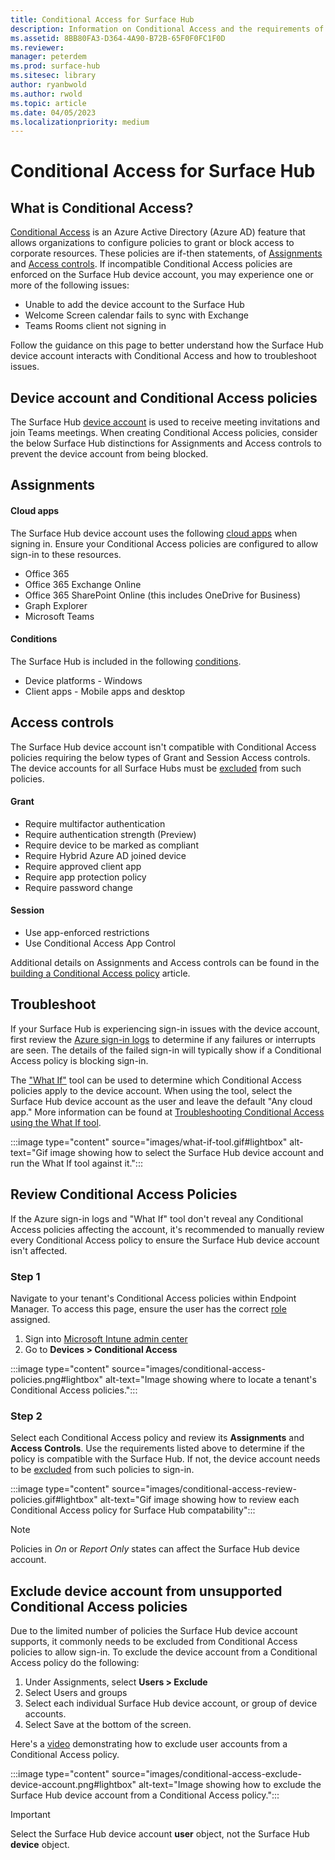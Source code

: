 ```yaml
---
title: Conditional Access for Surface Hub
description: Information on Conditional Access and the requirements of the Surface Hub device account. 
ms.assetid: 8BB80FA3-D364-4A90-B72B-65F0F0FC1F0D
ms.reviewer: 
manager: peterdem
ms.prod: surface-hub
ms.sitesec: library
author: ryanbwold
ms.author: rwold
ms.topic: article
ms.date: 04/05/2023
ms.localizationpriority: medium
---
```


# Conditional Access for Surface Hub

## What is Conditional Access? ##
[Conditional Access](/azure/active-directory/conditional-access/overview) is an Azure Active Directory (Azure AD) feature that allows organizations to configure policies to grant or block access to corporate resources. These policies are if-then statements, of [Assignments](/azure/active-directory/conditional-access/concept-conditional-access-policies#assignments) and [Access controls](/azure/active-directory/conditional-access/concept-conditional-access-policies#access-controls). If incompatible Conditional Access policies are enforced on the Surface Hub device account, you may experience one or more of the following issues:

- Unable to add the device account to the Surface Hub
- Welcome Screen calendar fails to sync with Exchange
- Teams Rooms client not signing in

Follow the guidance on this page to better understand how the Surface Hub device account interacts with Conditional Access and how to troubleshoot issues.

## Device account and Conditional Access policies ##
The Surface Hub [device account](create-and-test-a-device-account-surface-hub.md) is used to receive meeting invitations and join Teams meetings.  When creating Conditional Access policies, consider the below Surface Hub distinctions for Assignments and Access controls to prevent the device account from being blocked.

## Assignments

#### Cloud apps ###
The Surface Hub device account uses the following [cloud apps](/azure/active-directory/conditional-access/concept-conditional-access-cloud-apps) when signing in. Ensure your Conditional Access policies are configured to allow sign-in to these resources.

- Office 365
- Office 365 Exchange Online
- Office 365 SharePoint Online (this includes OneDrive for Business)
- Graph Explorer
- Microsoft Teams

#### Conditions ####
The Surface Hub is included in the following [conditions](/azure/active-directory/conditional-access/concept-conditional-access-conditions).

 - Device platforms - Windows
 - Client apps - Mobile apps and desktop
 
## Access controls ##
The Surface Hub device account isn't compatible with Conditional Access policies requiring the below types of Grant and Session Access controls. The device accounts for all Surface Hubs must be [excluded](#exclude-device-account-from-unsupported-conditional-access-policies) from such policies.

#### Grant ####
- Require multifactor authentication
- Require authentication strength (Preview)
- Require device to be marked as compliant
- Require Hybrid Azure AD joined device
- Require approved client app
- Require app protection policy
- Require password change

#### Session ####
- Use app-enforced restrictions
- Use Conditional Access App Control

Additional details on Assignments and Access controls can be found in the [building a Conditional Access policy](/azure/active-directory/conditional-access/concept-conditional-access-policies) article.
 
## Troubleshoot ##
If your Surface Hub is experiencing sign-in issues with the device account, first review the [Azure sign-in logs](troubleshoot-azure-sign-in-logs-for-surface-hub.md) to determine if any failures or interrupts are seen. The details of the failed sign-in will typically show if a Conditional Access policy is blocking sign-in.

The ["What If"](/azure/active-directory/conditional-access/what-if-tool) tool can be used to determine which Conditional Access policies apply to the device account. When using the tool, select the Surface Hub device account as the user and leave the default "Any cloud app." More information can be found at [Troubleshooting Conditional Access using the What If tool](/azure/active-directory/conditional-access/troubleshoot-conditional-access-what-if).

:::image type="content" source="images/what-if-tool.gif#lightbox" alt-text="Gif image showing how to select the Surface Hub device account and run the What If tool against it.":::
 
## Review Conditional Access Policies ##
If the Azure sign-in logs and "What If" tool don't reveal any Conditional Access policies affecting the account, it's recommended to manually review every Conditional Access policy to ensure the Surface Hub device account isn't affected.
 
### Step 1 ###
Navigate to your tenant's Conditional Access policies within Endpoint Manager. To access this page, ensure the user has the correct [role](/azure/active-directory/reports-monitoring/how-to-view-applied-conditional-access-policies#required-administrator-roles) assigned.

1. Sign into [Microsoft Intune admin center](https://endpoint.microsoft.com/)
2. Go to **Devices > Conditional Access**

:::image type="content" source="images/conditional-access-policies.png#lightbox" alt-text="Image showing where to locate a tenant's Conditional Access policies.":::

### Step 2 ###
Select each Conditional Access policy and review its **Assignments** and **Access Controls**. Use the requirements listed above to determine if the policy is compatible with the Surface Hub.
If not, the device account needs to be [excluded](#exclude-device-account-from-unsupported-conditional-access-policies) from such policies to sign-in.

:::image type="content" source="images/conditional-access-review-policies.gif#lightbox" alt-text="Gif image showing how to review each Conditional Access policy for Surface Hub compatability":::

>[!NOTE]
>Policies in *On* or *Report Only* states can affect the Surface Hub device account.

## Exclude device account from unsupported Conditional Access policies ##
Due to the limited number of policies the Surface Hub device account supports, it commonly needs to be excluded from Conditional Access policies to allow sign-in. To exclude the device account from a Conditional Access policy do the following:

1. Under Assignments, select **Users > Exclude**
2. Select Users and groups
3. Select each individual Surface Hub device account, or group of device accounts.
4. Select Save at the bottom of the screen.
 
Here's a [video](https://www.youtube.com/watch?v=5DsW1hB3Jqs&ab_channel=MicrosoftSecurity) demonstrating how to exclude user accounts from a Conditional Access policy.

:::image type="content" source="images/conditional-access-exclude-device-account.png#lightbox" alt-text="Image showing how to exclude the Surface Hub device account from a Conditional Access policy.":::

>[!IMPORTANT]
>Select the Surface Hub device account **user** object, not the Surface Hub **device** object.


